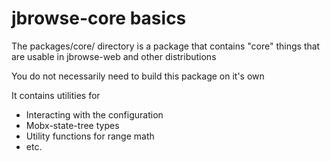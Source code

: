 # jbrowse-core basics


The packages/core/ directory is a package that contains "core" things that are usable in jbrowse-web and other distributions


You do not necessarily need to build this package on it's own


It contains utilities for

- Interacting with the configuration
- Mobx-state-tree types
- Utility functions for range math
- etc.
